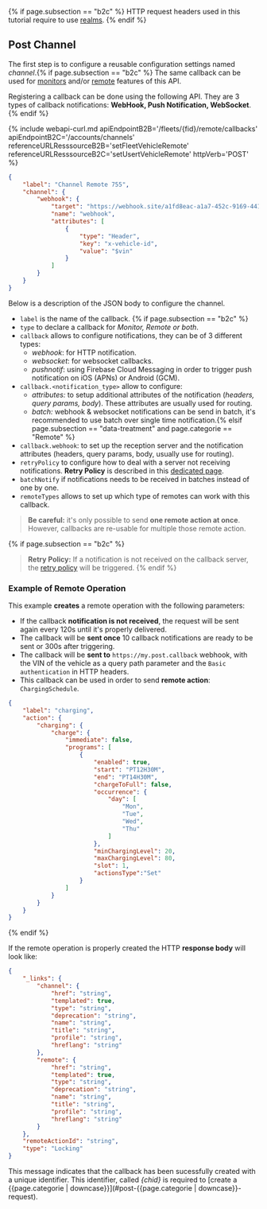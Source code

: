 {% if page.subsection == "b2c" %}
HTTP request headers used in this tutorial require to use [realms]({{site.baseurl}}/webapi/{{page.subsection}}/quickstart/access-user-data/#manufacturers-brands--realms).
{% endif %}

## Post Channel

The first step is to configure a reusable configuration settings named *channel*.{% if page.subsection == "b2c" %} The same callback can be used for [monitors]({{site.baseurl}}/webapi/{{page.subsection}}/monitor/about/#article) and/or [remote]({{site.baseurl}}/specifications/{{page.subsection}}/remote/about/#article) features of this API.


Registering a callback can be done using the following API. They are 3 types of callback notifications: **WebHook, Push Notification, WebSocket**.
{% endif %}

{% include webapi-curl.md
   apiEndpointB2B='/fleets/{fid}/remote/callbacks'
   apiEndpointB2C='/accounts/channels'
   referenceURLResssourceB2B='setFleetVehicleRemote'
   referenceURLResssourceB2C='setUsertVehicleRemote'
   httpVerb='POST'
%}

```json
{
    "label": "Channel Remote 755",
    "channel": {
        "webhook": {
            "target": "https://webhook.site/a1fd8eac-a1a7-452c-9169-441ef8fdd098",
            "name": "webhook",
            "attributes": [
                {
                    "type": "Header",
                    "key": "x-vehicle-id",
                    "value": "$vin"
                }
            ]
        }
    }
}
```

Below is a description of the JSON body to configure the channel.
- `label` is the name of the callback. {% if page.subsection == "b2c" %}
- `type` to declare a callback for *Monitor, Remote or both*.
- `callback` allows to configure notifications, they can be of 3 different types:
  - *webhook*: for HTTP notification.
  - *websocket*: for websocket callbacks.
  - *pushnotif*: using Firebase Cloud Messaging in order to trigger push notification on iOS (APNs) or Android (GCM).
- `callback.<notification_type>` allow to configure:
  - *attributes:* to setup additional attributes of the notification (*headers, query params, body*). These attributes are usually used for routing.
  - *batch:* webhook & websocket notifications can be send in batch, it's recommended to use batch over single time notification.{% elsif page.subsection == "data-treatment" and page.categorie == "Remote" %}
- `callback.webhook`: to set up the reception server and the notification attributes (headers, query params, body, usually use for routing).
- `retryPolicy` to configure how to deal with a server not receiving notifications. **Retry Policy** is described in this [dedicated page]({{site.baseurl}}/specifications/data-treatment/remote/retry-policy/#article).
- `batchNotify` if notifications needs to be received in batches instead of one by one.
- `remoteTypes` allows to set up which type of remotes  can work with this callback.

> **Be careful:** it's only possible to send **one remote action at once**. However, callbacks are re-usable for multiple those remote action.

{% if page.subsection == "b2c" %}
> **Retry Policy:** If a notification is not received on the callback server, the [retry policy]({{site.baseurl}}/webapi/b2c/{{page.categorie|downcase}}/retry-policy/#article) will be triggered.
{% endif %}

### Example of Remote Operation

This example **creates** a remote operation with the following parameters:
- If the callback **notification is not received**, the request will be sent again every 120s until it's properly delivered. 
- The callback will be **sent once** 10 callback notifications are ready to be sent or 300s after triggering.
- The callback will be **sent to** `https://my.post.callback` webhook, with the VIN of the vehicle as a query path parameter and the `Basic authentication` in HTTP headers.
- This callback can be used in order to send **remote action**: `ChargingSchedule`.

```json
{
    "label": "charging",
    "action": {
        "charging": {
            "charge": {
                "immediate": false,
                "programs": [
                    {
                        "enabled": true,
                        "start": "PT12H30M",
                        "end": "PT14H30M",
                        "chargeToFull": false,
                        "occurrence": {
                            "day": [
                                "Mon",
                                "Tue",
                                "Wed",
                                "Thu"
                            ]
                        },
                        "minChargingLevel": 20,
                        "maxChargingLevel": 80,
                        "slot": 1,
                        "actionsType":"Set"
                    }
                ]
            }
        }
    }
}
```

{% endif %}


If the remote operation is properly created the HTTP **response body** will look like:

```json
{
    "_links": {
        "channel": {
            "href": "string",
            "templated": true,
            "type": "string",
            "deprecation": "string",
            "name": "string",
            "title": "string",
            "profile": "string",
            "hreflang": "string"
        },
        "remote": {
            "href": "string",
            "templated": true,
            "type": "string",
            "deprecation": "string",
            "name": "string",
            "title": "string",
            "profile": "string",
            "hreflang": "string"
        }
    },
    "remoteActionId": "string",
    "type": "Locking"
}
```

This message indicates that the callback has been sucessfully created with a unique identifier. This identifier, called *{chid}* is required to [create a {{page.categorie | downcase}}](#post-{{page.categorie | downcase}}-request).